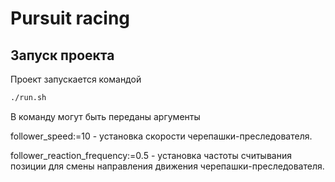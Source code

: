 # Pursuit racing
## Запуск проекта
Проект запускается командой
```bash
./run.sh
```
В команду могут быть переданы аргументы

follower_speed:=10 - установка скорости черепашки-преследователя.

follower_reaction_frequency:=0.5 - установка частоты считывания позиции для смены направления движения черепашки-преследователя.